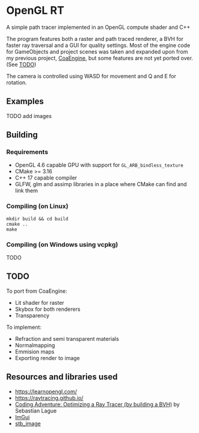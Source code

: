 # OpenGL RT

A simple path tracer implemented in an OpenGL compute shader and C++


The program features both a raster and path traced renderer, a BVH for faster ray traversal and a GUI for quality settings.
Most of the engine code for GameObjects and project scenes was taken and expanded upon from my previous project, [CoaEngine](https://github.com/Aleksandar204/CoaEngine), but some features are not yet ported over. (See [TODO](#todo))

The camera is controlled using WASD for movement and Q and E for rotation.

## Examples

TODO add images

## Building
### Requirements
 - OpenGL 4.6 capable GPU with support for `GL_ARB_bindless_texture`
 - CMake >= 3.16
 - C++ 17 capable compiler
 - GLFW, glm and assimp libraries in a place where CMake can find and link them
### Compiling (on Linux)
```
mkdir build && cd build
cmake ..
make
```

### Compiling (on Windows using vcpkg)
TODO

## TODO
To port from CoaEngine:
 - Lit shader for raster
 - Skybox for both renderers
 - Transparency

To implement:
 - Refraction and semi transparent materials
 - Normalmapping
 - Emmision maps
 - Exporting render to image

## Resources and libraries used
- https://learnopengl.com/
- https://raytracing.github.io/
- [Coding Adventure: Optimizing a Ray Tracer (by building a BVH)](https://youtu.be/C1H4zIiCOaI?si=MY3VeW-_knGB7K3Q) by Sebastian Lague
- [ImGui](https://github.com/ocornut/imgui)
- [stb_image](https://github.com/nothings/stb)
